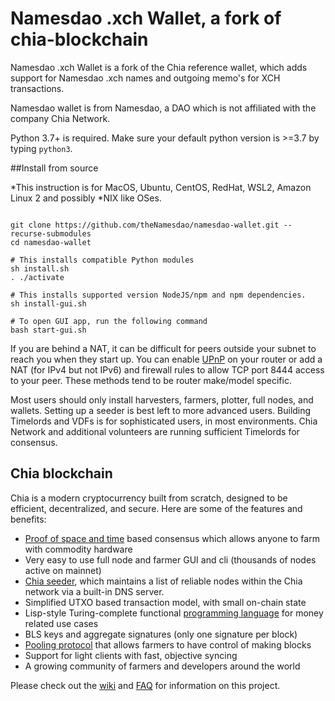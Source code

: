 # Namesdao .xch Wallet, a fork of chia-blockchain

Namesdao .xch Wallet is a fork of the Chia reference wallet, which adds support for Namesdao .xch names and outgoing memo's for XCH transactions.

Namesdao wallet is from Namesdao, a DAO which is not affiliated with the company Chia Network.


Python 3.7+ is required. Make sure your default python version is >=3.7
by typing `python3`.



##Install from source

*This instruction is for MacOS, Ubuntu, CentOS, RedHat, WSL2, Amazon Linux 2 and possibly *NIX like OSes.

```# Prerequisite: git

git clone https://github.com/theNamesdao/namesdao-wallet.git --recurse-submodules
cd namesdao-wallet

# This installs compatible Python modules
sh install.sh
. ./activate

# This installs supported version NodeJS/npm and npm dependencies.
sh install-gui.sh

# To open GUI app, run the following command
bash start-gui.sh
```

If you are behind a NAT, it can be difficult for peers outside your subnet to
reach you when they start up. You can enable
[UPnP](https://www.homenethowto.com/ports-and-nat/upnp-automatic-port-forward/)
on your router or add a NAT (for IPv4 but not IPv6) and firewall rules to allow
TCP port 8444 access to your peer.
These methods tend to be router make/model specific.

Most users should only install harvesters, farmers, plotter, full nodes, and wallets.
Setting up a seeder is best left to more advanced users.
Building Timelords and VDFs is for sophisticated users, in most environments.
Chia Network and additional volunteers are running sufficient Timelords
for consensus.


## Chia blockchain

Chia is a modern cryptocurrency built from scratch, designed to be efficient, decentralized, and secure. Here are some of the features and benefits:
* [Proof of space and time](https://docs.google.com/document/d/1tmRIb7lgi4QfKkNaxuKOBHRmwbVlGL4f7EsBDr_5xZE/edit) based consensus which allows anyone to farm with commodity hardware
* Very easy to use full node and farmer GUI and cli (thousands of nodes active on mainnet)
* [Chia seeder](https://github.com/Chia-Network/chia-blockchain/wiki/Chia-Seeder-User-Guide), which maintains a list of reliable nodes within the Chia network via a built-in DNS server.
* Simplified UTXO based transaction model, with small on-chain state
* Lisp-style Turing-complete functional [programming language](https://chialisp.com/) for money related use cases
* BLS keys and aggregate signatures (only one signature per block)
* [Pooling protocol](https://github.com/Chia-Network/chia-blockchain/wiki/Pooling-User-Guide) that allows farmers to have control of making blocks
* Support for light clients with fast, objective syncing
* A growing community of farmers and developers around the world

Please check out the [wiki](https://github.com/Chia-Network/chia-blockchain/wiki)
and [FAQ](https://github.com/Chia-Network/chia-blockchain/wiki/FAQ) for
information on this project.
